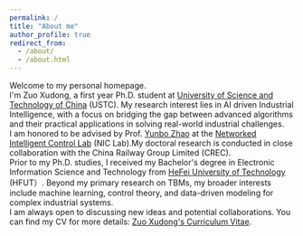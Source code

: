 ```yaml
---
permalink: /
title: "About me"
author_profile: true
redirect_from: 
  - /about/
  - /about.html
---
```


Welcome to my personal homepage.<br>
I'm Zuo Xudong, a first year Ph.D. student at [University of Science and Technology of China](https://www.ustc.edu.cn) (USTC). My research interest lies in AI driven Industrial Intelligence, with a focus on bridging the gap between advanced algorithms and their practical applications in solving real-world industrial challenges.<br>
I am honored to be advised by Prof. [Yunbo Zhao](https://faculty.ustc.edu.cn/ybzhao) at the [Networked Intelligent Control Lab](https://www.niclab.ac.cn) (NIC Lab).My doctoral research is conducted in close collaboration with the China Railway Group Limited (CREC).<br>
Prior to my Ph.D. studies, I received my Bachelor's degree in Electronic Information Science and Technology from [HeFei University of Technology](https://www.hfut.edu.cn) (HFUT）. Beyond my primary research on TBMs, my broader interests include machine learning, control theory, and data-driven modeling for complex industrial systems.<br>
I am always open to discussing new ideas and potential collaborations. You can find my CV for more details: [Zuo Xudong's Curriculum Vitae](../assets/Curriculum_Vitae_zxd.pdf).
